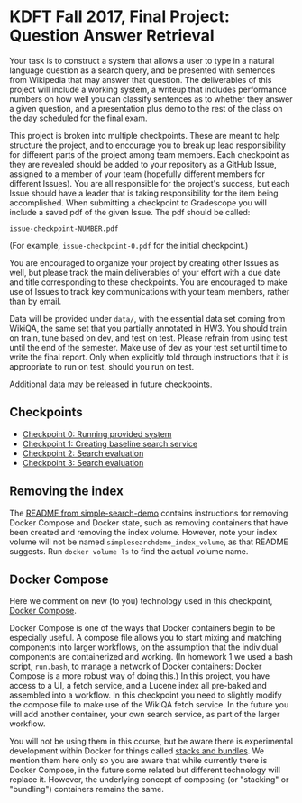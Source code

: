 # KDFT Fall 2017, Final Project: Question Answer Retrieval

Your task is to construct a system that allows a user to type in a
natural language question as a search query, and be presented with
sentences from Wikipedia that may answer that question.  The
deliverables of this project will include a working system, a writeup that
includes performance numbers on how well you can classify sentences as
to whether they answer a given question, and a presentation plus demo
to the rest of the class on the day scheduled for the final exam.

This project is broken into multiple checkpoints.  These are meant to
help structure the project, and to encourage you to
break up lead responsibility for different parts of the project among
team members. Each checkpoint as they are revealed should be added to
your repository as a GitHub Issue, assigned to a member of your team
(hopefully different members for different Issues).  You are all
responsible for the project's success, but each Issue should have a
leader that is taking responsibility for the item being accomplished.
When submitting a checkpoint to Gradescope you will include a saved
pdf of the given Issue.  The pdf should be called:

```
issue-checkpoint-NUMBER.pdf
```

(For example, `issue-checkpoint-0.pdf` for the initial checkpoint.)

You are encouraged to organize your project by creating other Issues
as well, but please track the main deliverables of your effort with a
due date and title corresponding to these checkpoints.  You are
encouraged to make use of Issues to track key communications with your
team members, rather than by email.

Data will be provided under `data/`, with the essential
data set coming from WikiQA, the same set that you partially
annotated in HW3.  You should train on train, tune based on dev, and
test on test.  Please refrain from using test until the end of the
semester.  Make use of dev as your test set until time to write the
final report.  Only when explicitly told through instructions that
it is appropriate to run on test, should you run on test.

Additional data may be released in future checkpoints.

## Checkpoints

* [Checkpoint 0: Running provided system](checkpoint-0.md)
* [Checkpoint 1: Creating baseline search service](checkpoint-1.md)
* [Checkpoint 2: Search evaluation](checkpoint-2.md)
* [Checkpoint 3: Search evaluation](checkpoint-3.md)

## Removing the index

The
[README from simple-search-demo](https://github.com/hltcoe/simple-search-demo/blob/master/README.md)
contains instructions for removing Docker Compose and Docker state,
such as removing containers that have been created and removing the
index volume.  However, note your index volume will not be named
`simplesearchdemo_index_volume`, as that README suggests.  Run `docker
volume ls` to find the actual volume name.

## Docker Compose

Here we comment on new (to you) technology used in this checkpoint,
[Docker Compose](https://docs.docker.com/compose/overview/).

Docker Compose is one of the ways that Docker containers begin to be
especially useful.  A compose file allows you to start mixing and
matching components into larger workflows, on the assumption that the
individual components are containerized and working.  (In homework 1
we used a bash script, `run.bash`, to manage a network of Docker
containers: Docker Compose is a more robust way of doing this.)  In
this project, you have access to a UI, a fetch service, and a Lucene
index all pre-baked and assembled into a workflow.  In this checkpoint
you need to slightly modify the compose file to make use of the WikiQA
fetch service.  In the future you will add another container, your own
search service, as part of the larger workflow.

You will not be using them in this course, but be aware there is
experimental development within Docker for things called [stacks and
bundles](https://docs.docker.com/compose/bundles/).  We mention them
here only so you are aware that while currently there is Docker
Compose, in the future some related but different technology will
replace it.  However, the underlying concept of composing (or
"stacking" or "bundling") containers remains the same.
